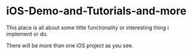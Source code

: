 # iOS-Demo-and-Tutorials-and-more
This place is all about some little functionality or interesting thing i implement or do. 

There will be more than one iOS project as you see.
